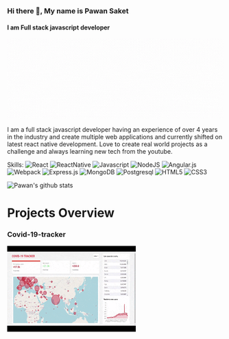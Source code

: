 
### Hi there 👋, My name is Pawan Saket
#### I am Full stack javascript developer
![I am Full stack javascript developer](https://github.com/pawan9124/pawan9124/blob/main/Purple%20Photo%20Masquerade%20Ball%20Party%20Facebook%20Cover%20(1).gif)

I am a full stack javascript developer having an experience of over 4 years in the industry and create multiple web applications and currently shifted on latest react native development. Love to create real world projects as a challenge and always learning new tech from the youtube.

Skills:
![React](https://img.shields.io/badge/-React-black?logo=react)
![ReactNative](https://img.shields.io/badge/-ReactNative-black?logo=react)
![Javascript](https://img.shields.io/badge/-Javascript-black?logo=javascript)
![NodeJS](https://img.shields.io/badge/-Node.js-black?logo=node.js)
![Angular.js](https://img.shields.io/badge/-Angular.js-black?logo=angular)
![Webpack](https://img.shields.io/badge/-Webpack-black?logo=webpack)
![Express.js](https://img.shields.io/badge/EX-Express.js-black?logo=express.js)
![MongoDB](https://img.shields.io/badge/-MongoDB-black?logo=mongodb)
![Postgresql](https://img.shields.io/badge/-Postgresql-black?logo=postgresql)
![HTML5](https://img.shields.io/badge/-HTML5-black?logo=html5)
![CSS3](https://img.shields.io/badge/-CSS3-black?logo=css3)


![Pawan's github stats](https://github-readme-stats.vercel.app/api?username=pawan9124&show_icons=true&theme=dark)

# Projects Overview
### Covid-19-tracker
<a target="_blank" href="https://covid-19-tracker-3fc1e.web.app/"><img src="https://github.com/pawan9124/pawan9124/blob/main/Tab-1609271020566%20(1).gif" align="left" height="200" width="300" ></a>






